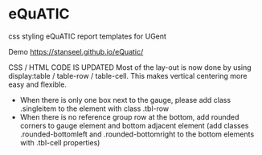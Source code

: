 # eQuATIC
css styling eQuATIC report templates for UGent

Demo https://stanseel.github.io/eQuatic/

CSS / HTML CODE IS UPDATED
Most of the lay-out is now done by using display:table / table-row / table-cell. This makes vertical centering more easy and flexible.  

* When there is only one box next to the gauge, please add class .singleitem to the element with class .tbl-row
* When there is no reference group row at the bottom, add rounded corners to gauge element and bottom adjacent element (add classes .rounded-bottomleft and .rounded-bottomright to the bottom elements with .tbl-cell properties)